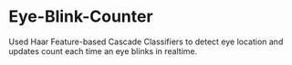 # Eye-Blink-Counter
Used Haar Feature-based Cascade Classifiers to detect eye location and updates count each time an eye blinks in realtime.
